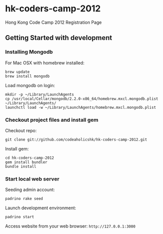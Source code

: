 hk-coders-camp-2012
===================

Hong Kong Code Camp 2012 Registration Page

## Getting Started with development
### Installing Mongodb

For Mac OSX with homebrew installed:

    brew update
    brew install mongodb

Load mongodb on login:

    mkdir -p ~/Library/LaunchAgents
    cp /usr/local/Cellar/mongodb/2.2.0-x86_64/homebrew.mxcl.mongodb.plist ~/Library/LaunchAgents/
    launchctl load -w ~/Library/LaunchAgents/homebrew.mxcl.mongodb.plist

### Checkout project files and install gem

Checkout repo:

    git clone git://github.com/codeaholicshk/hk-coders-camp-2012.git

Install gem:

    cd hk-coders-camp-2012
    gem install bundler
    bundle install

### Start local web server

Seeding admin account:

    padrino rake seed

Launch development environment:

    padrino start

Access website from your web browser:
`http://127.0.0.1:3000`
